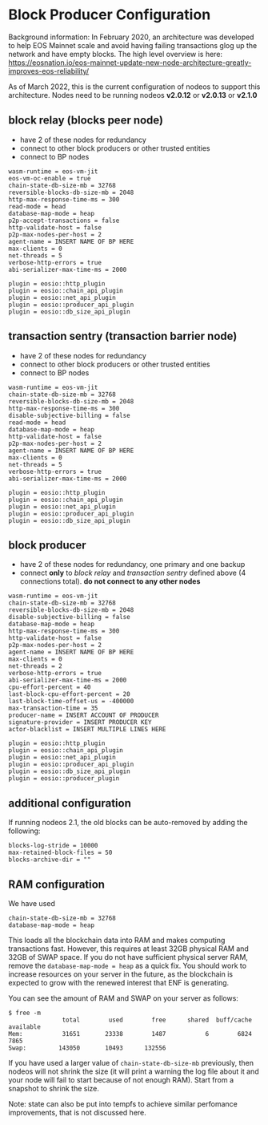 # Block Producer Configuration

Background information: In February 2020, an architecture was developed to help EOS Mainnet scale and avoid having failing transactions glog up the network and have empty blocks. The high level overview is here: https://eosnation.io/eos-mainnet-update-new-node-architecture-greatly-improves-eos-reliability/

As of March 2022, this is the current configuration of nodeos to support this architecture. Nodes need to be running nodeos **v2.0.12** or **v2.0.13** or **v2.1.0**

## block relay (blocks peer node)

- have 2 of these nodes for redundancy
- connect to other block producers or other trusted entities
- connect to BP nodes

```
wasm-runtime = eos-vm-jit
eos-vm-oc-enable = true
chain-state-db-size-mb = 32768
reversible-blocks-db-size-mb = 2048
http-max-response-time-ms = 300
read-mode = head
database-map-mode = heap
p2p-accept-transactions = false
http-validate-host = false
p2p-max-nodes-per-host = 2
agent-name = INSERT NAME OF BP HERE
max-clients = 0
net-threads = 5
verbose-http-errors = true
abi-serializer-max-time-ms = 2000

plugin = eosio::http_plugin
plugin = eosio::chain_api_plugin
plugin = eosio::net_api_plugin
plugin = eosio::producer_api_plugin
plugin = eosio::db_size_api_plugin
```

## transaction sentry (transaction barrier node)

- have 2 of these nodes for redundancy
- connect to other block producers or other trusted entities
- connect to BP nodes

```
wasm-runtime = eos-vm-jit
chain-state-db-size-mb = 32768
reversible-blocks-db-size-mb = 2048
http-max-response-time-ms = 300
disable-subjective-billing = false
read-mode = head
database-map-mode = heap
http-validate-host = false
p2p-max-nodes-per-host = 2
agent-name = INSERT NAME OF BP HERE
max-clients = 0
net-threads = 5
verbose-http-errors = true
abi-serializer-max-time-ms = 2000

plugin = eosio::http_plugin
plugin = eosio::chain_api_plugin
plugin = eosio::net_api_plugin
plugin = eosio::producer_api_plugin
plugin = eosio::db_size_api_plugin
```

## block producer

- have 2 of these nodes for redundancy, one primary and one backup
- connect **only** to _block relay_ and _transaction sentry_ defined above (4 connections total). **do not connect to any other nodes**

```
wasm-runtime = eos-vm-jit
chain-state-db-size-mb = 32768
reversible-blocks-db-size-mb = 2048
disable-subjective-billing = false
database-map-mode = heap
http-max-response-time-ms = 300
http-validate-host = false
p2p-max-nodes-per-host = 2
agent-name = INSERT NAME OF BP HERE
max-clients = 0
net-threads = 2
verbose-http-errors = true
abi-serializer-max-time-ms = 2000
cpu-effort-percent = 40
last-block-cpu-effort-percent = 20
last-block-time-offset-us = -400000
max-transaction-time = 35
producer-name = INSERT ACCOUNT OF PRODUCER
signature-provider = INSERT PRODUCER KEY
actor-blacklist = INSERT MULTIPLE LINES HERE

plugin = eosio::http_plugin
plugin = eosio::chain_api_plugin
plugin = eosio::net_api_plugin
plugin = eosio::producer_api_plugin
plugin = eosio::db_size_api_plugin
plugin = eosio::producer_plugin
```

## additional configuration

If running nodeos 2.1, the old blocks can be auto-removed by adding the following:

```
blocks-log-stride = 10000
max-retained-block-files = 50
blocks-archive-dir = ""
```

## RAM configuration

We have used 

```
chain-state-db-size-mb = 32768
database-map-mode = heap
```

This loads all the blockchain data into RAM and makes computing transactions fast. However, this requires at least 32GB physical RAM and 32GB of SWAP space.  If you do not have sufficient physical server RAM, remove the `database-map-mode = heap` as a quick fix.  You should work to increase resources on your server in the future, as the blockchain is expected to grow with the renewed interest that ENF is generating.

You can see the amount of RAM and SWAP on your server as follows:

```
$ free -m
               total        used        free      shared  buff/cache   available
Mem:           31651       23338        1487           6        6824        7865
Swap:         143050       10493      132556
```

If you have used a larger value of `chain-state-db-size-mb` previously, then nodeos will not shrink the size (it will print a warning the log file about it and your node will fail to start because of not enough RAM). Start from a snapshot to shrink the size.


Note: state can also be put into tempfs to achieve similar perfomance improvements, that is not discussed here.

